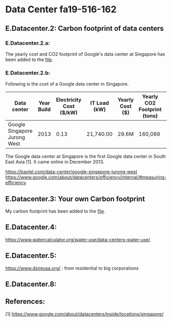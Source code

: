 # Data Center fa19-516-162

## E.Datacenter.2: Carbon footprint of data centers

### E.Datacenter.2.a:

The yearly cost and CO2 footprint of Google's data center at Singapore has been added to the [file](https://docs.google.com/spreadsheets/d/1gh869zfjA4sVxL8-ga0af2_HLTTuOoD1IReuRSrbq4I/edit#gid=0).

### E.Datacenter.2.b:

Following is the cost of a Google data center in Singapore.

| Data center |	Year Build |	Electricity Cost ($/kW) |	IT Load (kW) |	Yearly Cost ($) | Yearly CO2 Footprint (tons) |	CO2 equivalent in cars |
| --- | --- | --- | --- | --- | --- | --- |
| Google Singapore Jurong West |	2013 |	0.13 |	21,740.00 |	29.6M |	160,089 |	35,293 |

The Google data center at Singapore is the first Google data center in South East Asia [1]. It came online in December 2013. 

<https://baxtel.com/data-center/google-singapore-jurong-west>
<https://www.google.com/about/datacenters/efficiency/internal/#measuring-efficiency>

## E.Datacenter.3: Your own Carbon footprint

My carbon footprint has been added to the [file](https://docs.google.com/spreadsheets/d/1gh869zfjA4sVxL8-ga0af2_HLTTuOoD1IReuRSrbq4I/edit#gid=314181983).

## E.Datacenter.4:

<https://www.watercalculator.org/water-use/data-centers-water-use/>

## E.Datacenter.5:

<https://www.dsireusa.org/> : from residential to big corporations

## E.Datacenter.8:

## References:

[1] <https://www.google.com/about/datacenters/inside/locations/singapore/>

